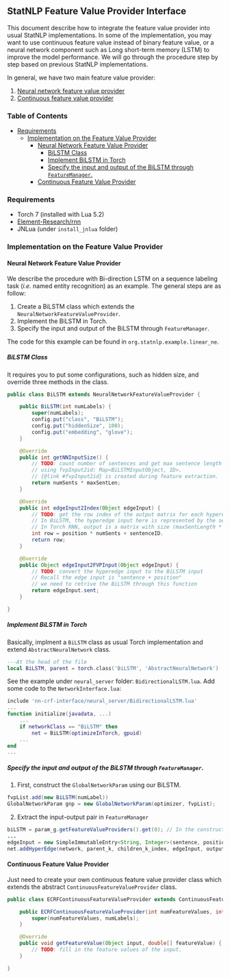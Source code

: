 ## StatNLP Feature Value Provider Interface

This document describe how to integrate the feature value provider into usual StatNLP implementations. In some of the implementation, you may want to use continuous feature value instead of binary feature value, or a neural network component such as Long short-term memory (LSTM) to improve the model performance. We will go through the procedure step by step based on previous StatNLP implementations.

In general, we have two main feature value provider:
1. [Neural network feature value provider](#neural-network-feature-value-provider)
2. [Continuous feature value provider](#continuous-feature-value-provider)

### Table of Contents
- [Requirements](#requirements)
	- [Implementation on the Feature Value Provider](#implementation-on-the-feature-value-provider)
		- [Neural Network Feature Value Provider](#neural-network-feature-value-provider)
			- [BiLSTM Class](#bilstm-class)
			- [Implement BiLSTM in Torch](#implement-bilstm-in-torch)
			- [Specify the input and output of the BiLSTM through `FeatureManager`.](#specify-the-input-and-output-of-the-bilstm-through-featuremanager)
		- [Continuous Feature Value Provider](#continuous-feature-value-provider)

### Requirements
* Torch 7 (installed with Lua 5.2)
* [Element-Research/rnn](https://github.com/Element-Research/rnn)
* JNLua (under `install_jnlua` folder)

### Implementation on the Feature Value Provider

#### Neural Network Feature Value Provider
We describe the procedure with Bi-direction LSTM on a sequence labeling task (_i.e._ named entity recognition) as an example. The general steps are as follow:
1. Create a BiLSTM class which extends the `NeuralNetworkFeatureValueProvider`.
2. Implement the BiLSTM in Torch.
3. Specify the input and output of the BiLSTM through `FeatureManager`.

The code for this example can be found in `org.statnlp.example.linear_ne`.

##### BiLSTM Class
It requires you to put some configurations, such as hidden size, and override three methods in the class.
```java
public class BiLSTM extends NeuralNetworkFeatureValueProvider {

	public BiLSTM(int numLabels) {
		super(numLabels);
		config.put("class", "BiLSTM");
        config.put("hiddenSize", 100);
        config.put("embedding", "glove");
	}

	@Override
	public int getNNInputSize() {
		// TODO: count number of sentences and get max sentence length
		// using fvpInput2id: Map<BiLSTMInputObject, ID>.
		// {@link #fvpInput2id} is created during feature extraction.
		return numSents * maxSentLen;
	}

	@Override
	public int edgeInput2Index(Object edgeInput) {
		// TODO: get the row index of the output matrix for each hyperedge input
		// In BiLSTM, the hyperedge input here is represented by the sentence and the position.
		// In Torch RNN, output is a matrix with size (maxSentLength * numSents) * numLabels
		int row = position * numSents + sentenceID.
		return row;
	}

	@Override
	public Object edgeInput2FVPInput(Object edgeInput) {
		// TODO: convert the hyperedge input to the BiLSTM input
		// Recall the edge input is "sentence + position"
		// we need to retrive the BiLSTM through this function
		return edgeInput.sent;
	}

}
```

##### Implement BiLSTM in Torch
Basically, implment a `BiLSTM` class as usual Torch implementation and extend `AbstractNeuralNetwork` class.
```lua
---At the head of the file
local BiLSTM, parent = torch.class('BiLSTM', 'AbstractNeuralNetwork')
```
See the example under `neural_server` folder: `BidirectionalLSTM.lua`. Add some code to the `NetworkInterface.lua`:
```lua
include 'nn-crf-interface/neural_server/BidirectionalLSTM.lua'
...
function initialize(javadata, ...)
	...
	if networkClass == "BiLSTM" then
    	net = BiLSTM(optimizeInTorch, gpuid)
    ...
end
...
```


##### Specify the input and output of the BiLSTM through `FeatureManager`.
1. First, construct the `GlobalNetworkParam` using our BiLSTM.

```java
fvpList.add(new BiLSTM(numLabel))
GlobalNetworkParam gnp = new GlobalNetworkParam(optimizer, fvpList);
```
2. Extract the input-output pair in `FeatureManager`

```java
biLSTM = param_g.getFeatureValueProviders().get(0); // In the constructor function
...
edgeInput = new SimpleImmutableEntry<String, Integer>(sentence, position);
net.addHyperEdge(network, parent_k, children_k_index, edgeInput, outputLabel);
```

#### Continuous Feature Value Provider
Just need to create your own continuous feature value provider class which extends the abstract `ContinuousFeatureValueProvider` class.

```java
public class ECRFContinuousFeatureValueProvider extends ContinuousFeatureValueProvider {

	public ECRFContinuousFeatureValueProvider(int numFeatureValues, int numLabels) {
		super(numFeatureValues, numLabels);
	}

	@Override
	public void getFeatureValue(Object input, double[] featureValue) {
		// TODO: fill in the feature values of the input.
	}

}
```
